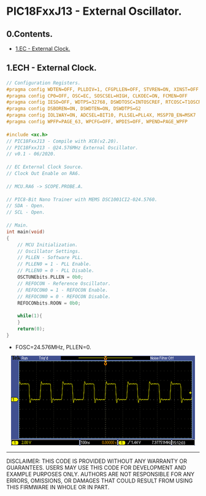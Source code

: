 # PIC18FxxJ13 - External Oscillator.

## 0.Contents.

- [1.EC - External Clock.](#1ech---external-clock)

## 1.ECH - External Clock.

```c
// Configuration Registers.
#pragma config WDTEN=OFF, PLLDIV=1, CFGPLLEN=OFF, STVREN=ON, XINST=OFF
#pragma config CP0=OFF, OSC=EC, SOSCSEL=HIGH, CLKOEC=ON, FCMEN=OFF
#pragma config IESO=OFF, WDTPS=32768, DSWDTOSC=INTOSCREF, RTCOSC=T1OSCREF
#pragma config DSBOREN=ON, DSWDTEN=ON, DSWDTPS=G2
#pragma config IOL1WAY=ON, ADCSEL=BIT10, PLLSEL=PLL4X, MSSP7B_EN=MSK7
#pragma config WPFP=PAGE_63, WPCFG=OFF, WPDIS=OFF, WPEND=PAGE_WPFP

#include <xc.h>
// PIC18FxxJ13 - Compile with XC8(v2.20).
// PIC18FxxJ13 - @24.576MHz External Oscillator.
// v0.1 - 06/2020.

// EC External Clock Source.
// Clock Out Enable on RA6.

// MCU.RA6 -> SCOPE.PROBE.A.

// PIC8-Bit Nano Trainer with MEMS DSC1001CI2-024.5760.
// SDA - Open.
// SCL - Open.

// Main.
int main(void)
{
    // MCU Initialization.
    // Oscillator Settings.
    // PLLEN - Software PLL.
    // PLLEN0 = 1 - PLL Enable.
    // PLLEN0 = 0 - PLL Disable.
    OSCTUNEbits.PLLEN = 0b0;
    // REFOCON - Reference Oscillator.
    // REFOCON0 = 1 - REFOCON Enable.
    // REFOCON0 = 0 - REFOCON Disable.
    REFOCONbits.ROON = 0b0;

    while(1){
    }
    return(0);
}
```

- FOSC=24.576MHz, PLLEN=0.

<p align="center"><img alt=="LF" src="./pics/TEK00019.PNG"></p>

---
DISCLAIMER: THIS CODE IS PROVIDED WITHOUT ANY WARRANTY OR GUARANTEES.
USERS MAY USE THIS CODE FOR DEVELOPMENT AND EXAMPLE PURPOSES ONLY.
AUTHORS ARE NOT RESPONSIBLE FOR ANY ERRORS, OMISSIONS, OR DAMAGES THAT COULD
RESULT FROM USING THIS FIRMWARE IN WHOLE OR IN PART.